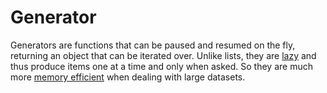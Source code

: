 # Generator
Generators are functions that can be paused and resumed on the fly, returning an object that can be iterated over. Unlike lists, they are [lazy](https://en.wikipedia.org/wiki/Lazy_evaluation) and thus produce items one at a time and only when asked. So they are much more [memory efficient](https://realpython.com/python-memory-management/) when dealing with large datasets.
<!--stackedit_data:
eyJoaXN0b3J5IjpbNzIzNjk0NjMwXX0=
-->